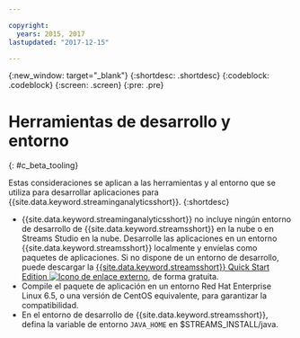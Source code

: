 ```yaml
---

copyright:
  years: 2015, 2017
lastupdated: "2017-12-15"

---
```


<!-- Attribute definitions -->
{:new_window: target="_blank"}
{:shortdesc: .shortdesc}
{:codeblock: .codeblock}
{:screen: .screen}
{:pre: .pre}

# Herramientas de desarrollo y entorno
{: #c_beta_tooling}


Estas consideraciones se aplican a las herramientas y al entorno que se utiliza para desarrollar aplicaciones para {{site.data.keyword.streaminganalyticsshort}}.
{:shortdesc}


* {{site.data.keyword.streaminganalyticsshort}} no incluye ningún entorno de desarrollo de {{site.data.keyword.streamsshort}} en la nube o en Streams Studio en la nube. Desarrolle las aplicaciones en un entorno {{site.data.keyword.streamsshort}} localmente y envíelas como paquetes de aplicaciones. Si no dispone de un entorno de desarrollo, puede descargar la [{{site.data.keyword.streamsshort}} Quick Start Edition ![Icono de enlace externo](../../icons/launch-glyph.svg "Icono de enlace externo")](http://ibmstreams.github.io/streamsx.documentation/docs/4.2/qse-intro/), de forma gratuita.
* Compile el paquete de aplicación en un entorno Red Hat Enterprise Linux 6.5, o una versión de CentOS equivalente, para garantizar la compatibilidad.
* En el entorno de desarrollo de {{site.data.keyword.streamsshort}}, defina la variable de entorno `JAVA_HOME` en $STREAMS_INSTALL/java.

